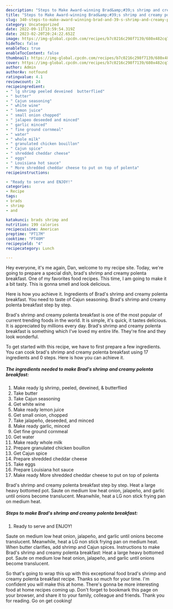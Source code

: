 ```yaml
---
description: "Steps to Make Award-winning Brad&amp;#39;s shrimp and creamy polenta breakfast"
title: "Steps to Make Award-winning Brad&amp;#39;s shrimp and creamy polenta breakfast"
slug: 340-steps-to-make-award-winning-brad-and-39-s-shrimp-and-creamy-polenta-breakfast
category: Uncategorized
date: 2022-09-11T13:59:54.319Z
date: 2023-02-20T20:24:22.652Z
image: https://img-global.cpcdn.com/recipes/b7c0216c298f7139/680x482cq70/brads-shrimp-and-creamy-polenta-breakfast-recipe-main-photo.jpg
hideToc: false
enableToc: true
enableTocContent: false
thumbnail: https://img-global.cpcdn.com/recipes/b7c0216c298f7139/680x482cq70/brads-shrimp-and-creamy-polenta-breakfast-recipe-main-photo.jpg
cover: https://img-global.cpcdn.com/recipes/b7c0216c298f7139/680x482cq70/brads-shrimp-and-creamy-polenta-breakfast-recipe-main-photo.jpg
author: Admin
authorAv: notfound
ratingvalue: 4.1
reviewcount: 24
recipeingredient:
- " lg shrimp peeled deveined  butterflied"
- " butter"
- " Cajun seasoning"
- " white wine"
- " lemon juice"
- " small onion chopped"
- " jalapeo deseeded and minced"
- " garlic minced"
- " fine ground cornmeal"
- " water"
- " whole milk"
- " granulated chicken bouillon"
- " Cajun spice"
- " shredded cheddar cheese"
- " eggs"
- " Louisiana hot sauce"
- " More shredded cheddar cheese to put on top of polenta"
recipeinstructions:

- "Ready to serve and ENJOY!"
categories:
- Recipe
tags:
- brads
- shrimp
- and

katakunci: brads shrimp and 
nutrition: 199 calories
recipecuisine: American
preptime: "PT17M"
cooktime: "PT40M"
recipeyield: "4"
recipecategory: Lunch

---
```



Hey everyone, it's me again, Dan, welcome to my recipe site. Today, we're going to prepare a special dish, brad&#39;s shrimp and creamy polenta breakfast. One of my favorites food recipes. This time, I am going to make it a bit tasty. This is gonna smell and look delicious.

Here is how you achieve it. Ingredients of Brad&#39;s shrimp and creamy polenta breakfast. You need to taste of Cajun seasoning. Brad&#39;s shrimp and creamy polenta breakfast step by step.

Brad&#39;s shrimp and creamy polenta breakfast is one of the most popular of current trending foods in the world. It is simple, it's quick, it tastes delicious. It is appreciated by millions every day. Brad&#39;s shrimp and creamy polenta breakfast is something which I've loved my entire life. They're fine and they look wonderful.


To get started with this recipe, we have to first prepare a few ingredients. You can cook brad&#39;s shrimp and creamy polenta breakfast using 17 ingredients and 0 steps. Here is how you can achieve it.

<!--inarticleads1-->

##### The ingredients needed to make Brad&#39;s shrimp and creamy polenta breakfast:

1. Make ready  lg shrimp, peeled, deveined, &amp; butterflied
1. Take  butter
1. Take  Cajun seasoning
1. Get  white wine
1. Make ready  lemon juice
1. Get  small onion, chopped
1. Take  jalapeño, deseeded, and minced
1. Make ready  garlic, minced
1. Get  fine ground cornmeal
1. Get  water
1. Make ready  whole milk
1. Prepare  granulated chicken bouillon
1. Get  Cajun spice
1. Prepare  shredded cheddar cheese
1. Take  eggs
1. Prepare  Louisiana hot sauce
1. Make ready  More shredded cheddar cheese to put on top of polenta


Brad&#39;s shrimp and creamy polenta breakfast step by step. Heat a large heavy bottomed pot. Saute on medium low heat onion, jalapeño, and garlic until onions become translucent. Meanwhile, heat a LG non stick frying pan on medium heat. 

<!--inarticleads2-->

##### Steps to make Brad&#39;s shrimp and creamy polenta breakfast:


1. Ready to serve and ENJOY!

Saute on medium low heat onion, jalapeño, and garlic until onions become translucent. Meanwhile, heat a LG non stick frying pan on medium heat. When butter clarifies, add shrimp and Cajun spices. Instructions to make Brad&#39;s shrimp and creamy polenta breakfast: Heat a large heavy bottomed pot. Saute on medium low heat onion, jalapeño, and garlic until onions become translucent. 

So that's going to wrap this up with this exceptional food brad&#39;s shrimp and creamy polenta breakfast recipe. Thanks so much for your time. I'm confident you will make this at home. There's gonna be more interesting food at home recipes coming up. Don't forget to bookmark this page on your browser, and share it to your family, colleague and friends. Thank you for reading. Go on get cooking!
